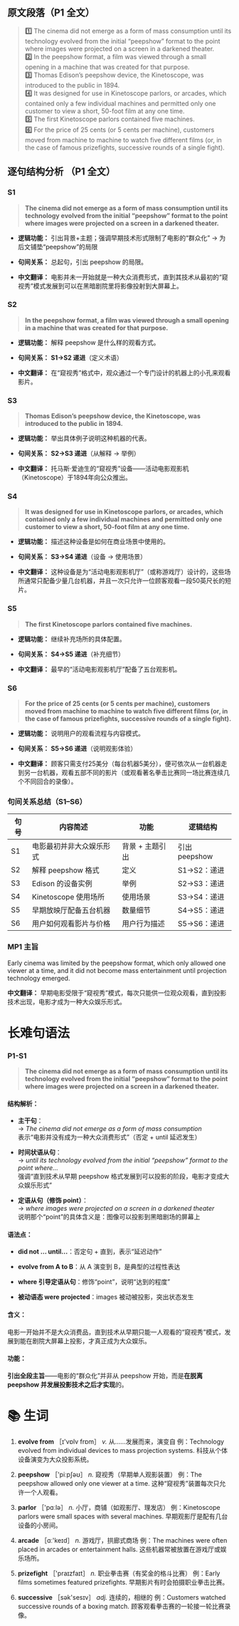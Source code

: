 

##  原文段落（P1 全文）

> **1️⃣** The cinema did not emerge as a form of mass consumption until its technology evolved from the initial “peepshow” format to the point where images were projected on a screen in a darkened theater.  
> **2️⃣** In the peepshow format, a film was viewed through a small opening in a machine that was created for that purpose.  
> **3️⃣** Thomas Edison’s peepshow device, the Kinetoscope, was introduced to the public in 1894.  
> **4️⃣** It was designed for use in Kinetoscope parlors, or arcades, which contained only a few individual machines and permitted only one customer to view a short, 50-foot film at any one time.  
> **5️⃣** The first Kinetoscope parlors contained five machines.  
> **6️⃣** For the price of 25 cents (or 5 cents per machine), customers moved from machine to machine to watch five different films (or, in the case of famous prizefights, successive rounds of a single fight).



## 逐句结构分析 （P1 全文）


###  **S1**

> **The cinema did not emerge as a form of mass consumption until its technology evolved from the initial “peepshow” format to the point where images were projected on a screen in a darkened theater.**

- **逻辑功能：** 引出背景+主题；强调早期技术形式限制了电影的“群众化” → 为后文铺垫“peepshow”的局限
    
- **句间关系：** 总起句，引出 peepshow 的局限。
    
- **中文翻译：** 电影并未一开始就是一种大众消费形式，直到其技术从最初的“窥视秀”模式发展到可以在黑暗剧院里将影像投射到大屏幕上。



###  **S2**

> **In the peepshow format, a film was viewed through a small opening in a machine that was created for that purpose.**

- **逻辑功能：** 解释 peepshow 是什么样的观看方式。
    
- **句间关系：** **S1→S2 递进**（定义术语）
    
- **中文翻译：** 在“窥视秀”格式中，观众通过一个专门设计的机器上的小孔来观看影片。



###  **S3**

> **Thomas Edison’s peepshow device, the Kinetoscope, was introduced to the public in 1894.**

- **逻辑功能：** 举出具体例子说明这种机器的代表。
    
- **句间关系：** **S2→S3 递进**（从解释 → 举例）
    
- **中文翻译：** 托马斯·爱迪生的“窥视秀”设备——活动电影观影机（Kinetoscope）于1894年向公众推出。



###  **S4**

> **It was designed for use in Kinetoscope parlors, or arcades, which contained only a few individual machines and permitted only one customer to view a short, 50-foot film at any one time.**

- **逻辑功能：** 描述这种设备是如何在商业场景中使用的。
    
- **句间关系：** **S3→S4 递进**（设备 → 使用场景）
    
- **中文翻译：**  这种设备是为“活动电影观影机厅”（或称游戏厅）设计的，这些场所通常只配备少量几台机器，并且一次只允许一位顾客观看一段50英尺长的短片。



###  **S5**

> **The first Kinetoscope parlors contained five machines.**

- **逻辑功能：** 继续补充场所的具体配置。
    
- **句间关系：** **S4→S5 递进**（补充细节）
    
- **中文翻译：** 最早的“活动电影观影机厅”配备了五台观影机。



###  **S6**

> **For the price of 25 cents (or 5 cents per machine), customers moved from machine to machine to watch five different films (or, in the case of famous prizefights, successive rounds of a single fight).**

- **逻辑功能：** 说明用户的观看流程与内容模式。
    
- **句间关系：** **S5→S6 递进**（说明观影体验）
    
- **中文翻译：** 顾客只需支付25美分（每台机器5美分），便可依次从一台机器走到另一台机器，观看五部不同的影片（或观看著名拳击比赛同一场比赛连续几个不同回合的录像）。



### 句间关系总结（S1–S6）

| 句号  | 内容简述             | 功能        | 逻辑结构        |
| --- | ---------------- | --------- | ----------- |
| S1  | 电影最初并非大众娱乐形式     | 背景 + 主题引出 | 引出 peepshow |
| S2  | 解释 peepshow 格式   | 定义        | S1→S2：递进    |
| S3  | Edison 的设备实例     | 举例        | S2→S3：递进    |
| S4  | Kinetoscope 使用场所 | 使用场景      | S3→S4：递进    |
| S5  | 早期放映厅配备五台机器      | 数量细节      | S4→S5：递进    |
| S6  | 用户如何观看影片与价格      | 用户行为描述    | S5→S6：递进    |


### MP1 主旨
Early cinema was limited by the peepshow format, which only allowed one viewer at a time, and it did not become mass entertainment until projection technology emerged.

**中文翻译：** 早期电影受限于“窥视秀”模式，每次只能供一位观众观看，直到投影技术出现，电影才成为一种大众娱乐形式。


# 长难句语法

###  **P1-S1**

> **The cinema did not emerge as a form of mass consumption until its technology evolved from the initial “peepshow” format to the point where images were projected on a screen in a darkened theater.**


####  结构解析：

- **主干句**：  
    → _The cinema did not emerge as a form of mass consumption_  
    表示“电影并没有成为一种大众消费形式”（否定 + until 延迟发生）
    
- **时间状语从句**：  
    → _until its technology evolved from the initial “peepshow” format to the point where..._  
    强调“直到技术从早期 peepshow 格式发展到可以投影的阶段，电影才变成大众娱乐形式”
    
- **定语从句（修饰 point）**：  
    → _where images were projected on a screen in a darkened theater_  
    说明那个“point”的具体含义是：图像可以投影到黑暗剧场的屏幕上
    


####  语法点：

- **did not ... until...**：否定句 + 直到，表示“延迟动作”
    
- **evolve from A to B**：从 A 演变到 B，是典型的过程性表达
    
- **where 引导定语从句**：修饰“point”，说明“达到的程度”
    
- **被动语态 were projected**：images 被动被投影，突出状态发生
    



####  含义：

电影一开始并不是大众消费品，直到技术从早期只能一人观看的“窥视秀”模式，发展到能在剧院大屏幕上投影，才真正成为大众娱乐。



####  功能：

**引出全段主旨**——电影的“群众化”并非从 peepshow 开始，而是**在脱离 peepshow 并发展投影技术之后才实现**的。




# 📚 生词

1. **evolve from** ［ɪ'vɒlv frɒm］ *v.* 从……发展而来，演变自
 例：Technology evolved from individual devices to mass projection systems.
 科技从个体设备演变为大众投影系统。

2. **peepshow** ［'piːpʃəʊ］ *n.* 窥视秀（早期单人观影装置）
例：The peepshow allowed only one viewer at a time.
这种“窥视秀”装置每次只允许一个人观看。

3. **parlor** ［'pɑːlə］ *n.* 小厅，商铺（如观影厅、理发店）
例：Kinetoscope parlors were small spaces with several machines.
早期观影厅是配有几台设备的小房间。

4. **arcade** ［ɑː'keɪd］ *n.* 游戏厅，拱廊式商场
例：The machines were often placed in arcades or entertainment halls.
这些机器常被放置在游戏厅或娱乐场所。

5. **prizefight** ［'praɪzfaɪt］ *n.* 职业拳击赛（有奖金的格斗比赛）
例：Early films sometimes featured prizefights.
早期影片有时会拍摄职业拳击比赛。

6. **successive** ［sək'sesɪv］ *adj.* 连续的，相继的
例：Customers watched successive rounds of a boxing match.
顾客观看拳击赛的一轮接一轮比赛录像。


